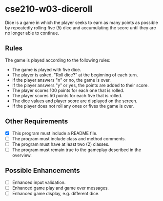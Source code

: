 # cse210-w03-diceroll

Dice is a game in which the player seeks to earn as many points as possible by repeatedly rolling five (5) dice and accumulating the score until they are no longer able to continue. 

## Rules
The game is played according to the following rules:
- The game is played with five dice.
- The player is asked, "Roll dice?" at the beginning of each turn.
- If the player answers "n" or no, the game is over.
- If the player answers "y" or yes, the points are added to their score.
- The player scores 100 points for each one that is rolled.
- The player scores 50 points for each five that is rolled.
- The dice values and player score are displayed on the screen.
- If the player does not roll any ones or fives the game is over.

## Other Requirements

- [x] This program must include a README file.
- [ ] The program must include class and method comments.
- [ ] The program must have at least two (2) classes.
- [ ] The program must remain true to the gameplay described in the overview.

## Possible Enhancements
- [ ] Enhanced input validation.
- [ ] Enhanced game play and game over messages.
- [ ] Enhanced game display, e.g. different dice.

